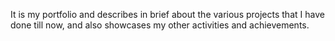 It is my portfolio and describes in brief about the various projects that I have done till now, and also showcases my other activities and achievements.
